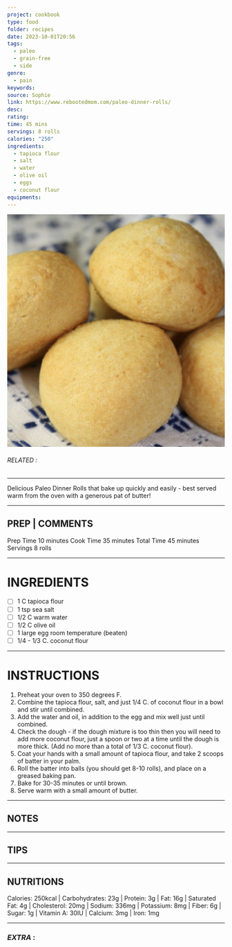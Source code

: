 ```yaml
---
project: cookbook
type: food
folder: recipes
date: 2023-10-01T20:56
tags:
  - paleo
  - grain-free
  - side
genre:
  - pain
keywords: 
source: Sophie
link: https://www.rebootedmom.com/paleo-dinner-rolls/
desc: 
rating: 
time: 45 mins
servings: 8 rolls
calories: "250"
ingredients:
  - tapioca flour
  - salt
  - water
  - olive oil
  - eggs
  - coconut flour
equipments:
---
```


![IMAGE](image_607.png)

###### *RELATED* : 
---
Delicious Paleo Dinner Rolls that bake up quickly and easily - best served warm from the oven with a generous pat of butter!

---
## PREP | COMMENTS

Prep Time 10 minutes
Cook Time 35 minutes
Total Time 45 minutes
Servings 8 rolls

---
# INGREDIENTS

- [ ] 1 C tapioca flour
- [ ] 1 tsp sea salt
- [ ] 1/2 C warm water
- [ ] 1/2 C olive oil
- [ ] 1 large egg room temperature (beaten)
- [ ] 1/4 - 1/3 C. coconut flour

---
# INSTRUCTIONS

1. Preheat your oven to 350 degrees F.
2. Combine the tapioca flour, salt, and just 1/4 C. of coconut flour in a bowl and stir until combined.
3. Add the water and oil, in addition to the egg and mix well just until combined.
4. Check the dough - if the dough mixture is too thin then you will need to add more coconut flour, just a spoon or two at a time until the dough is more thick. (Add no more than a total of 1/3 C. coconut flour).
5. Coat your hands with a small amount of tapioca flour, and take 2 scoops of batter in your palm.
6. Roll the batter into balls (you should get 8-10 rolls), and place on a greased baking pan.
7. Bake for 30-35 minutes or until brown.
8. Serve warm with a small amount of butter.

---
## NOTES



---
## TIPS



---
## NUTRITIONS

Calories: 250kcal | Carbohydrates: 23g | Protein: 3g | Fat: 16g | Saturated Fat: 4g | Cholesterol: 20mg | Sodium: 336mg | Potassium: 8mg | Fiber: 6g | Sugar: 1g | Vitamin A: 30IU | Calcium: 3mg | Iron: 1mg

---
### *EXTRA* :



